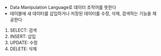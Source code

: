 - Data Manipulation Language로 데이터 조작어를 뜻한다
- 테이블에 새 데이터를 삽입하거나 저장된 데이터를 수정, 삭제, 검색하는 기능을 제공한다

1. SELECT: 검색
2. INSERT: 삽입
3. UPDATE: 수정
4. DELETE: 삭제